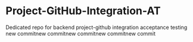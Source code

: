 # Project-GitHub-Integration-AT
Dedicated repo for backend project-github integration acceptance testing
new commitnew commitnew commitnew commitnew commit